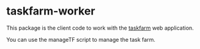 taskfarm-worker
===============
This package is the client code to work with the [taskfarm](https://github.com/mhagdorn/taskfarm) web application.

You can use the manageTF script to manage the task farm.